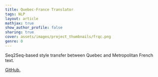 ```yaml
---
title: Quebec-France Translator
tags: NLP
layout: article
mathjax: true
show_author_profile: false
sharing: true
cover: assets/images/project_thumbnails/frqc.png
genre: 0
---
```


Seq2Seq-based style transfer between Quebec and Metropolitan French text.

[GitHub.](https://github.com/a-coles/fr-qc-translator)
